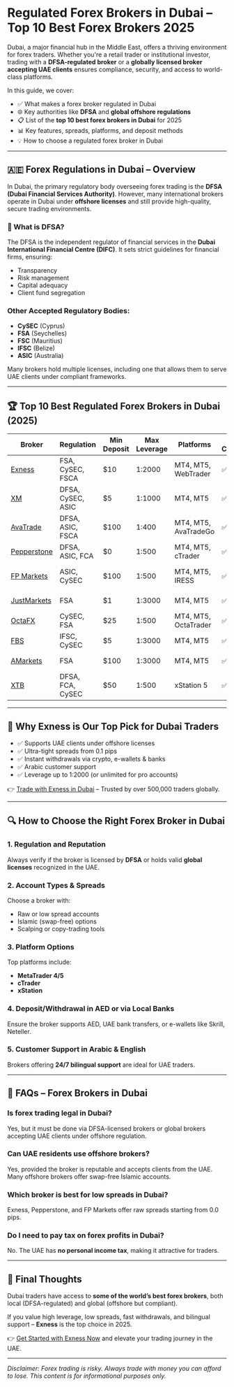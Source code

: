 # Regulated Forex Brokers in Dubai – Top 10 Best Forex Brokers 2025

Dubai, a major financial hub in the Middle East, offers a thriving environment for forex traders. Whether you're a retail trader or institutional investor, trading with a **DFSA-regulated broker** or a **globally licensed broker accepting UAE clients** ensures compliance, security, and access to world-class platforms.

In this guide, we cover:

* ✅ What makes a forex broker regulated in Dubai
* 🌐 Key authorities like **DFSA** and **global offshore regulations**
* 📋 List of the **top 10 best forex brokers in Dubai** for 2025
* 📊 Key features, spreads, platforms, and deposit methods
* 💡 How to choose a regulated forex broker in Dubai

---

## 🇦🇪 Forex Regulations in Dubai – Overview

In Dubai, the primary regulatory body overseeing forex trading is the **DFSA (Dubai Financial Services Authority)**. However, many international brokers operate in Dubai under **offshore licenses** and still provide high-quality, secure trading environments.

### 🔐 What is DFSA?

The DFSA is the independent regulator of financial services in the **Dubai International Financial Centre (DIFC)**. It sets strict guidelines for financial firms, ensuring:

* Transparency
* Risk management
* Capital adequacy
* Client fund segregation

### Other Accepted Regulatory Bodies:

* **CySEC** (Cyprus)
* **FSA** (Seychelles)
* **FSC** (Mauritius)
* **IFSC** (Belize)
* **ASIC** (Australia)

Many brokers hold multiple licenses, including one that allows them to serve UAE clients under compliant frameworks.

---

## 🏆 Top 10 Best Regulated Forex Brokers in Dubai (2025)

| Broker                                                                                                 | Regulation        | Min Deposit | Max Leverage | Platforms            | UAE Clients | CTA                                                                                                               |
| ------------------------------------------------------------------------------------------------------ | ----------------- | ----------- | ------------ | -------------------- | ----------- | ----------------------------------------------------------------------------------------------------------------- |
| [Exness](https://one.exnesstrack.org/a/english23)                                                      | FSA, CySEC, FSCA  | \$10        | 1:2000       | MT4, MT5, WebTrader  | ✅ Yes       | [Trade with Exness](https://one.exnesstrack.org/a/english23)                                                      |
| [XM](https://clicks.pipaffiliates.com/c?c=589901&l=en&p=0)                                             | DFSA, CySEC, ASIC | \$5         | 1:1000       | MT4, MT5             | ✅ Yes       | [Start with XM](https://clicks.pipaffiliates.com/c?c=589901&l=en&p=0)                                             |
| [AvaTrade](https://www.avatrade.com?versionId=10301&tag=194438)                                        | DFSA, ASIC, FSCA  | \$100       | 1:400        | MT4, MT5, AvaTradeGo | ✅ Yes       | [Join AvaTrade](https://www.avatrade.com?versionId=10301&tag=194438)                                              |
| [Pepperstone](https://trk.pepperstonepartners.com/aff_c?offer_id=367&aff_id=33954)                     | DFSA, ASIC, FCA   | \$0         | 1:500        | MT4, MT5, cTrader    | ✅ Yes       | [Open Account](https://trk.pepperstonepartners.com/aff_c?offer_id=367&aff_id=33954)                               |
| [FP Markets](https://www.fpmarkets.com/?redir=stv&fpm-affiliate-utm-source=IB&fpm-affiliate-agt=56244) | ASIC, CySEC       | \$100       | 1:500        | MT4, MT5, IRESS      | ✅ Yes       | [Trade with FP Markets](https://www.fpmarkets.com/?redir=stv&fpm-affiliate-utm-source=IB&fpm-affiliate-agt=56244) |
| [JustMarkets](https://one.justmarkets.link/a/79iqw0j6nj)                                               | FSA               | \$1         | 1:3000       | MT4, MT5             | ✅ Yes       | [Get Started](https://one.justmarkets.link/a/79iqw0j6nj)                                                          |
| [OctaFX](https://my.octafx.com/open-account/?refid=ib35647800)                                         | CySEC, FSA        | \$25        | 1:500        | MT4, MT5, OctaTrader | ✅ Yes       | [Trade Now](https://my.octafx.com/open-account/?refid=ib35647800)                                                 |
| [FBS](https://fbs.partners?ibl=587836&ibp=21398815)                                                    | IFSC, CySEC       | \$5         | 1:3000       | MT4, MT5             | ✅ Yes       | [Trade with FBS](https://fbs.partners?ibl=587836&ibp=21398815)                                                    |
| [AMarkets](https://amarketstrading.co/?g=WNRAN9)                                                       | FSA               | \$100       | 1:3000       | MT4, MT5             | ✅ Yes       | [Join Now](https://amarketstrading.co/?g=WNRAN9)                                                                  |
| [XTB](https://link-pso.xtb.com/pso/zrUCY)                                                              | DFSA, FCA, CySEC  | \$50        | 1:500        | xStation 5           | ✅ Yes       | [Open with XTB](https://link-pso.xtb.com/pso/zrUCY)                                                               |

---

## 📌 Why Exness is Our Top Pick for Dubai Traders

* ✅ Supports UAE clients under offshore licenses
* ✅ Ultra-tight spreads from 0.1 pips
* ✅ Instant withdrawals via crypto, e-wallets & banks
* ✅ Arabic customer support
* ✅ Leverage up to 1:2000 (or unlimited for pro accounts)

👉 [Trade with Exness in Dubai](https://one.exnesstrack.org/a/english23) – Trusted by over 500,000 traders globally.

---

## 🔍 How to Choose the Right Forex Broker in Dubai

### 1. Regulation and Reputation

Always verify if the broker is licensed by **DFSA** or holds valid **global licenses** recognized in the UAE.

### 2. Account Types & Spreads

Choose a broker with:

* Raw or low spread accounts
* Islamic (swap-free) options
* Scalping or copy-trading tools

### 3. Platform Options

Top platforms include:

* **MetaTrader 4/5**
* **cTrader**
* **xStation**

### 4. Deposit/Withdrawal in AED or via Local Banks

Ensure the broker supports AED, UAE bank transfers, or e-wallets like Skrill, Neteller.

### 5. Customer Support in Arabic & English

Brokers offering **24/7 bilingual support** are ideal for UAE traders.

---

## 🧠 FAQs – Forex Brokers in Dubai

### Is forex trading legal in Dubai?

Yes, but it must be done via DFSA-licensed brokers or global brokers accepting UAE clients under offshore regulation.

### Can UAE residents use offshore brokers?

Yes, provided the broker is reputable and accepts clients from the UAE. Many offshore brokers offer swap-free Islamic accounts.

### Which broker is best for low spreads in Dubai?

Exness, Pepperstone, and FP Markets offer raw spreads starting from 0.0 pips.

### Do I need to pay tax on forex profits in Dubai?

No. The UAE has **no personal income tax**, making it attractive for traders.

---

## 🎯 Final Thoughts

Dubai traders have access to **some of the world’s best forex brokers**, both local (DFSA-regulated) and global (offshore but compliant).

If you value high leverage, low spreads, fast withdrawals, and bilingual support – **Exness** is the top choice in 2025.

👉 [Get Started with Exness Now](https://one.exnesstrack.org/a/english23) and elevate your trading journey in the UAE.

---

*Disclaimer: Forex trading is risky. Always trade with money you can afford to lose. This content is for informational purposes only.*
